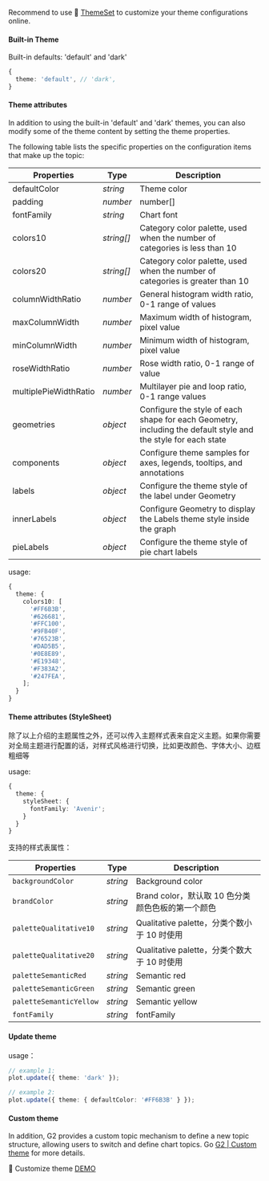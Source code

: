 Recommend to use 💄 [ThemeSet](https://theme-set.antv.vision) to customize your theme configurations online.

#### Built-in Theme

Built-in defaults: 'default' and 'dark'

```ts
{
  theme: 'default', // 'dark',
}
```

#### Theme attributes

In addition to using the built-in 'default' and 'dark' themes, you can also modify some of the theme content by setting the theme properties.

The following table lists the specific properties on the configuration items that make up the topic:

| **Properties**        | **Type**   | **Description**                                                                                               |
| --------------------- | ---------- | ------------------------------------------------------------------------------------------------------------- |
| defaultColor          | _string_   | Theme color                                                                                                   |
| padding               | _number_   | number[]                                                                                                      |
| fontFamily            | _string_   | Chart font                                                                                                    |
| colors10              | _string[]_ | Category color palette, used when the number of categories is less than 10                                    |
| colors20              | _string[]_ | Category color palette, used when the number of categories is greater than 10                                 |
| columnWidthRatio      | _number_   | General histogram width ratio, 0-1 range of values                                                            |
| maxColumnWidth        | _number_   | Maximum width of histogram, pixel value                                                                       |
| minColumnWidth        | _number_   | Minimum width of histogram, pixel value                                                                       |
| roseWidthRatio        | _number_   | Rose width ratio, 0-1 range of value                                                                          |
| multiplePieWidthRatio | _number_   | Multilayer pie and loop ratio, 0-1 range values                                                               |
| geometries            | _object_   | Configure the style of each shape for each Geometry, including the default style and the style for each state |
| components            | _object_   | Configure theme samples for axes, legends, tooltips, and annotations                                          |
| labels                | _object_   | Configure the theme style of the label under Geometry                                                         |
| innerLabels           | _object_   | Configure Geometry to display the Labels theme style inside the graph                                         |
| pieLabels             | _object_   | Configure the theme style of pie chart labels                                                                 |

usage:

```ts
{
  theme: {
    colors10: [
      '#FF6B3B',
      '#626681',
      '#FFC100',
      '#9FB40F',
      '#76523B',
      '#DAD5B5',
      '#0E8E89',
      '#E19348',
      '#F383A2',
      '#247FEA',
    ];
  }
}
```

#### Theme attributes (StyleSheet)

除了以上介绍的主题属性之外，还可以传入主题样式表来自定义主题。如果你需要对全局主题进行配置的话，对样式风格进行切换，比如更改颜色、字体大小、边框粗细等

usage:

```ts
{
  theme: {
    styleSheet: {
      fontFamily: 'Avenir';
    }
  }
}
```

支持的样式表属性：

| **Properties**          | **Type** | **Description**                                   |
| ----------------------- | -------- | ------------------------------------------------- |
| `backgroundColor`       | _string_ | Background color                                  |
| `brandColor`            | _string_ | Brand color，默认取 10 色分类颜色色板的第一个颜色 |
| `paletteQualitative10`  | _string_ | Qualitative palette，分类个数小于 10 时使用       |
| `paletteQualitative20`  | _string_ | Qualitative palette，分类个数大于 10 时使用       |
| `paletteSemanticRed`    | _string_ | Semantic red                                      |
| `paletteSemanticGreen`  | _string_ | Semantic green                                    |
| `paletteSemanticYellow` | _string_ | Semantic yellow                                   |
| `fontFamily`            | _string_ | fontFamily                                        |

#### Update theme

usage：

```ts
// example 1:
plot.update({ theme: 'dark' });

// example 2:
plot.update({ theme: { defaultColor: '#FF6B3B' } });
```

#### Custom theme

In addition, G2 provides a custom topic mechanism to define a new topic structure, allowing users to switch and define chart topics. Go [G2 | Custom theme](https://g2.antv.vision/en/docs/api/advanced/register-theme) for more details.

<playground path="general/theme/demo/register-theme.ts" rid="rect-register-theme"></playground>

🌰 Customize theme [DEMO](/zh/examples/general/theme#register-theme) 
